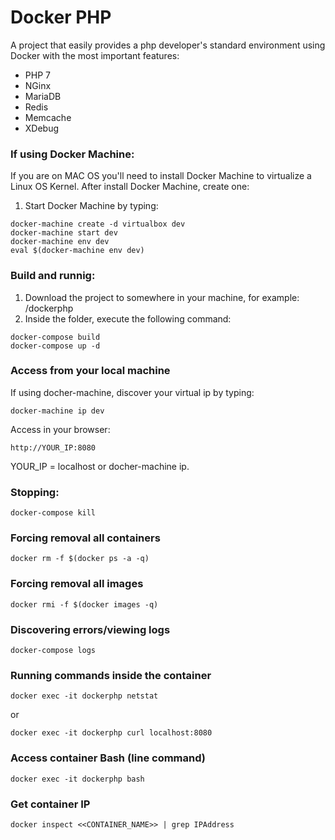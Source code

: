 # Docker PHP

A project that easily provides a php developer's standard environment using Docker with the most important features:

* PHP 7
* NGinx
* MariaDB
* Redis
* Memcache
* XDebug

### If using Docker Machine:

If you are on MAC OS you'll need to install Docker Machine to virtualize a Linux OS Kernel. After install Docker Machine, create one:

1. Start Docker Machine by typing:

```
docker-machine create -d virtualbox dev
docker-machine start dev
docker-machine env dev
eval $(docker-machine env dev)
```

### Build and runnig:

1. Download the project to somewhere in your machine, for example: /dockerphp
2. Inside the folder, execute the following command:
```
docker-compose build
docker-compose up -d
```

### Access from your local machine

If using docher-machine, discover your virtual ip by typing:
```
docker-machine ip dev
```

Access in your browser:
```
http://YOUR_IP:8080
```

YOUR_IP = localhost or docher-machine ip.

### Stopping:

```
docker-compose kill
```

### Forcing removal all containers

```
docker rm -f $(docker ps -a -q)
```

### Forcing removal all images

```
docker rmi -f $(docker images -q)
```

### Discovering errors/viewing logs

```
docker-compose logs
```

### Running commands inside the container

```
docker exec -it dockerphp netstat
```

or 

```
docker exec -it dockerphp curl localhost:8080
```

### Access container Bash (line command)

```
docker exec -it dockerphp bash
```

### Get container IP

```
docker inspect <<CONTAINER_NAME>> | grep IPAddress
```
